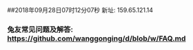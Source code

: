##2018年09月28日07时12分07秒 新址: 159.65.121.14
### 兔友常见问题及解答: https://github.com/wanggonging/d/blob/w/FAQ.md
